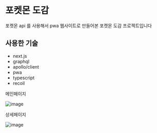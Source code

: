 # 포켓몬 도감

포켓몬 api 를 사용해서  pwa 웹사이트로 만들어본 포켓몬 도감 프로젝트입니다

## 사용한 기술

- next.js
- graphql
- apollo/client
- pwa
- typescript
- recoil

메인페이지

![image](https://user-images.githubusercontent.com/82823150/200858967-a3281e8a-4aef-4fa8-9736-3783e6de20f6.png)

상세페이지

![image](https://user-images.githubusercontent.com/82823150/201371708-55540f41-9ca4-475d-85d9-fced8af54fb5.png)
